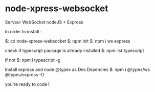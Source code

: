 # node-xpress-websocket
Serveur WebSocket nodeJS + Express

In order to install :

$: cd node-xpress-websocket
$: npm init
$: npm i ws express

check if typescript package is already installed
$: npm list typescript

if not 
$: npm i typescript -g

Install express and node @types as Des Depencies
$: npm i @types/ws @types/express -D

you're ready to code !
